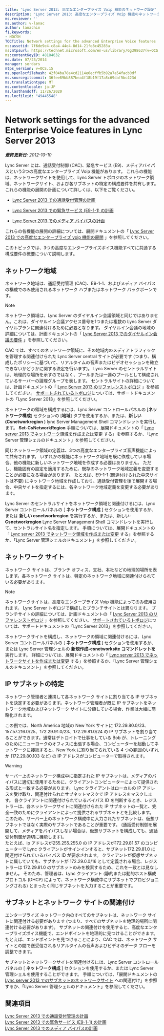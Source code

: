 ```yaml
---
title: 'Lync Server 2013: 高度なエンタープライズ Voip 機能のネットワーク設定'
description: 'Lync Server 2013: 高度なエンタープライズ Voip 機能のネットワーク設定。'
ms.reviewer: ''
ms.author: v-lanac
author: lanachin
f1.keywords:
- NOCSH
TOCTitle: Network settings for the advanced Enterprise Voice features
ms:assetid: 7f6de9e4-c8a4-44e4-8d14-21fe8c45283a
ms:mtpsurl: https://technet.microsoft.com/en-us/library/Gg398637(v=OCS.15)
ms:contentKeyID: 48184632
ms.date: 07/23/2014
manager: serdars
mtps_version: v=OCS.15
ms.openlocfilehash: 42f04ba78a4cd2114e6ecffb5b92a7a54facb0df
ms.sourcegitcommit: 36fee89bb887bea4f18b19f17a8c69daf5bc423d
ms.translationtype: MT
ms.contentlocale: ja-JP
ms.lasthandoff: 11/26/2020
ms.locfileid: "49445548"
---
```

# <a name="network-settings-for-the-advanced-enterprise-voice-features-in-lync-server-2013"></a>Network settings for the advanced Enterprise Voice features in Lync Server 2013

<div data-xmlns="http://www.w3.org/1999/xhtml">

<div class="topic" data-xmlns="http://www.w3.org/1999/xhtml" data-msxsl="urn:schemas-microsoft-com:xslt" data-cs="https://msdn.microsoft.com/">

<div data-asp="https://msdn2.microsoft.com/asp">



</div>

<div id="mainSection">

<div id="mainBody">

<span> </span>

_**最終更新日:** 2012-10-10_

Lync Server には、通話受付制御 (CAC)、緊急サービス (E9)、メディアバイパスという3つの高度なエンタープライズ Voip 機能があります。 これらの機能は、ネットワークサイトを使用して、Lync Server トポロジのネットワーク領域、ネットワークサイト、および各サブネットの特定の構成要件を共有します。 これらの機能の展開の計画について詳しくは、以下をご覧ください。

  - [Lync Server 2013 での通話受付管理の計画](lync-server-2013-planning-for-call-admission-control.md)

  - [Lync Server 2013 での緊急サービス (E9-1-1) の計画](lync-server-2013-planning-for-emergency-services-e9-1-1.md)

  - [Lync Server 2013 でのメディア バイパスの計画](lync-server-2013-planning-for-media-bypass.md)

これらの各機能の展開の詳細については、展開ドキュメントの「 [Lync Server 2013 での高度なエンタープライズ voip 機能の展開](lync-server-2013-deploying-advanced-enterprise-voice-features.md) 」を参照してください。

このトピックでは、3つの高度なエンタープライズボイス機能すべてに共通する構成要件の概要について説明します。

<div>

## <a name="network-regions"></a>ネットワーク地域

ネットワーク地域は、通話受付管理 (CAC)、E9-1-1、およびメディア バイパスの構成でのみ使用されるネットワーク ハブまたはネットワーク バックボーンです。

<div>


> [!NOTE]  
> ネットワーク領域は、Lync Server のダイヤルイン会議領域と同じではありません。これは、ダイヤルイン会議アクセス番号を1つまたは複数の Lync Server ダイヤルプランに関連付けるために必要となります。 ダイヤルイン会議の地域の詳細については、計画ドキュメントの「 <A href="lync-server-2013-dial-in-conferencing-requirements.md">Lync Server 2013 でのダイヤルイン会議の要件</A> 」を参照してください。



</div>

CAC では、すべてのネットワーク領域に、その地域内のメディアトラフィックを管理する関連付けられた Lync Server central サイトが必要です (つまり、構成したポリシーに基づいて、リアルタイムの音声またはビデオセッションを確立できないかどうかに関する決定を行います)。 Lync Server のセントラルサイトは、地理的な場所を示すのではなく、プールまたは一連のプールとして構成されているサーバーの論理グループを表します。 セントラルサイトの詳細については、計画ドキュメントの「 [Lync Server 2013 のリファレンストポロジ](lync-server-2013-reference-topologies.md) 」を参照してください。 [サポートされているトポロジ](lync-server-2013-supported-topologies.md)については、サポートドキュメントの「Lync Server 2013」を参照してください。

ネットワークの領域を構成するには、Lync Server コントロールパネルの [**ネットワーク構成**] セクションの [**地域**] タブを使用するか、または、**新しい (Csnetworkregion** ) lync Server Management Shell コマンドレットを実行します。 **Set-CsNetworkRegion** 手順については、展開ドキュメントの「 [Lync server 2013 でネットワーク領域を作成または変更](lync-server-2013-create-or-modify-a-network-region.md) する」を参照するか、「Lync Server 管理シェルのドキュメント」を参照してください。

同じネットワーク領域の定義は、3つの高度なエンタープライズ音声機能によって共有されます。 いずれかの機能にネットワーク地域を既に作成している場合、他の機能に新しいネットワーク地域を作成する必要はありません。 ただし、機能固有の設定を適用するために、既存のネットワーク地域定義を変更することが必要になる場合があります。 たとえば、E9-1-1 (関連付けられた中央サイトは不要) にネットワーク地域を作成しており、通話受付管理を後で展開する場合、中央サイトを指定するには、各ネットワーク地域定義を変更する必要があります。

Lync Server のセントラルサイトをネットワーク領域と関連付けるには、Lync Server コントロールパネルの [ **ネットワーク構成** ] セクションを使用するか、または **新しい csnetworkregion** を実行するか、または、新しい- **Csnetworkregion** Lync Server Management Shell コマンドレットを実行して、セントラルサイト名を指定します。 手順については、展開ドキュメントの「 [Lync server 2013 でネットワーク領域を作成または変更](lync-server-2013-create-or-modify-a-network-region.md) する」を参照するか、「Lync Server 管理シェルのドキュメント」を参照してください。

</div>

<div>

## <a name="network-sites"></a>ネットワーク サイト

ネットワーク サイトは、ブランチ オフィス、支社、本社などの地理的場所を表します。各ネットワーク サイトは、特定のネットワーク地域に関連付けられている必要があります。

<div>


> [!NOTE]  
> ネットワークサイトは、高度なエンタープライズ Voip 機能によってのみ使用されます。 Lync Server トポロジで構成したブランチサイトとは異なります。 ブランチサイトの詳細については、計画ドキュメントの「 <A href="lync-server-2013-reference-topologies.md">Lync Server 2013 のリファレンストポロジ</A> 」を参照してください。 <A href="lync-server-2013-supported-topologies.md">サポートされているトポロジ</A>については、サポートドキュメントの「Lync Server 2013」を参照してください。



</div>

ネットワークサイトを構成し、ネットワークの領域に関連付けるには、Lync Server コントロールパネルの [ **ネットワーク構成** ] セクションを使用するか、または Lync Server 管理シェルの **新規作成-csnetworksite** **コマンドレットを** 実行します。 詳細については、展開ドキュメントの「 [Lync server 2013 でネットワークサイトを作成または変更](lync-server-2013-create-or-modify-a-network-site.md) する」を参照するか、「Lync Server 管理シェルのドキュメント」を参照してください。

</div>

<div>

## <a name="identify-ip-subnets"></a>IP サブネットの特定

ネットワーク管理者と連携して各ネットワーク サイトに割り当てる IP サブネットを決定する必要があります。ネットワーク管理者が既に IP サブネットをネットワーク地域およびネットワーク サイトに分類している場合、作業は大幅に簡略化されます。

この例では、North America 地域の New York サイトに 172.29.80.0/23、157.57.216.0/25、172.29.91.0/23、172.29.81.0/24 の IP サブネットを割り当てることができます。通常はデトロイトで仕事をしている Bob が、トレーニングのためにニューヨークのオフィスに出張する場合、コンピューターを起動してネットワークに接続すると、New York に割り当てられている 4 つの範囲のいずれか (172.29.80.103 など) の IP アドレスがコンピューターで取得されます。

<div>


> [!WARNING]  
> サーバー上のネットワーク構成中に指定された IP サブネットは、メディアのバイパスに適切に使用するために、クライアントコンピューターによって提供される形式と一致する必要があります。 Lync クライアントはローカルの IP アドレスを受け取り、関連付けられたサブネットマスクで IP アドレスをマスクします。 各クライアントに関連付けられているバイパス ID を判断するとき、レジストラーは、各ネットワークサイトに関連付けられた IP サブネットの一覧と、完全一致のためにクライアントによって提供されるサブネットとを比較します。 このため、サーバー上のネットワーク構成中に入力されたサブネットは、仮想サブネットではなく実際のサブネットであることが重要です。 (通話受付制御を展開して、メディアをバイパスしない場合は、仮想サブネットを構成しても、通話受付制御が適切に機能します)。<BR>たとえば、ip アドレスが255.255.255.0 の IP アドレスが172.29.81.57 のコンピューターで Lync クライアントがサインインすると、サブネット172.29.81.0 に関連付けられているバイパス ID が要求されます。 クライアントが仮想サブネットに属していても、サブネットが 172.29.0.0/16 として定義される場合、レジストラーは 172.29.81.0 のサブネットのみを検索するため、これを一致とは見なしません。 そのため、管理者は、Lync クライアント (静的または動的ホスト構成プロトコル (DHCP) によって、ネットワーク構成中にサブネットでプロビジョニングされる) とまったく同じサブネットを入力することが重要です。



</div>

</div>

<div>

## <a name="associating-subnets-with-network-sites"></a>サブネットとネットワーク サイトの関連付け

エンタープライズ ネットワーク内のすべてのサブネットは、ネットワーク サイトに関連付ける必要があります (つまり、すべてのサブネットを地理的場所に関連付ける必要があります)。 サブネットの関連付けを使用すると、高度なエンタープライズボイス機能で、エンドポイントを地理的に見つけることができます。 たとえば、エンドポイントを見つけることにより、CAC では、ネットワーク サイトとの間で送受信されるリアルタイムの音声およびビデオのデータ フローを調整できます。

サブネットとネットワークサイトを関連付けるには、Lync Server コントロールパネルの [ **ネットワーク構成** ] セクションを使用するか、または Lync Server 管理シェルを使用することができます。 手順については、「展開ドキュメントの [Lync server 2013 でのサブネットのネットワークサイト](lync-server-2013-associate-a-subnet-with-a-network-site.md) への関連付け」を参照するか、「Lync Server 管理シェルのドキュメント」を参照してください。

</div>

<div>

## <a name="see-also"></a>関連項目


[Lync Server 2013 での通話受付管理の計画](lync-server-2013-planning-for-call-admission-control.md)  
[Lync Server 2013 での緊急サービス (E9-1-1) の計画](lync-server-2013-planning-for-emergency-services-e9-1-1.md)  
[Lync Server 2013 でのメディア バイパスの計画](lync-server-2013-planning-for-media-bypass.md)  
  

</div>

</div>

<span> </span>

</div>

</div>

</div>

